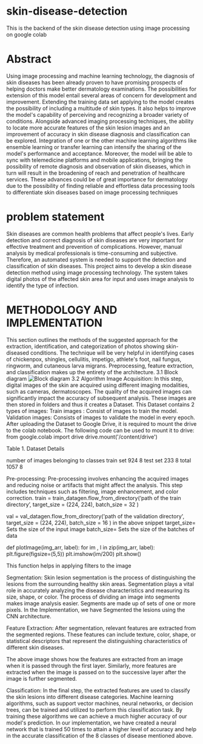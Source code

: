 # skin-disease-detection
This is the backend of the skin disease detection using image processing on google colab

# Abstract
 Using image processing and machine learning technology, the diagnosis of skin diseases has been
 already proven to have promising prospects of helping doctors make better dermatology examinations.
 The possibilities for extension of this model entail several areas of concern for development and
 improvement. Extending the training data set applying to the model creates the possibility of including a
 multitude of skin types. It also helps to improve the model's capability of perceiving and recognizing a
 broader variety of conditions. Alongside advanced imaging processing techniques, the ability to locate
 more accurate features of the skin lesion images and an improvement of accuracy in skin disease
 diagnosis and classification can be explored. Integration of one or the other machine learning algorithms
 like ensemble learning or transfer learning can intensify the sharing of the model's performance and
 acceptance. Moreover, the model will be able to sync with telemedicine platforms and mobile
 applications, bringing the possibility of remote diagnosis and observation of skin diseases, which in turn
 will result in the broadening of reach and penetration of healthcare services. These advances could be of
 great importance for dermatology due to the possibility of finding reliable and effortless data processing
 tools to differentiate skin diseases based on image processing techniques

 # problem statement
  Skin diseases are common health problems that affect people's lives. Early
 detection and correct diagnosis of skin diseases are very important for
 effective treatment and prevention of complications. However, manual
 analysis by medical professionals is time-consuming and subjective.
 Therefore, an automated system is needed to support the detection and
 classification of skin diseases. This project aims to develop a skin disease
 detection method using image processing technology. The system takes
 digital photos of the affected skin area for input and uses image analysis to
 identify the type of infection. 


 # METHODOLOGY AND IMPLEMENTATION
This section outlines the methods of the suggested approach for the extraction, identification, and categorization of photos showing skin-diseased conditions. The technique will be very helpful in identifying cases of chickenpox, shingles, cellulitis, impetigo, athlete's foot, nail fungus, ringworm, and cutaneous larva migrans.
Preprocessing, feature extraction, and classification makes up the entirety of the architecture. 
3.1 Block diagram
![Block diagram]()
3.2 Algorithm
Image Acquisition: In this step, digital images of the skin are acquired using different imaging modalities, such as cameras, dermatoscopes. The quality of the acquired images can significantly impact the accuracy of subsequent analysis. These images are then stored in folders and thus it creates a Dataset. This Dataset contains 2 types of images: Train images : Consist of images to train the model.
Validation images: Consists of images to validate the model in every epoch.
After uploading the Dataset to Google Drive, it is required to mount the drive to the colab notebook. The following code can be used to mount it to drive:
from google.colab import drive
drive.mount('/content/drive')

Table 1. Dataset Details


number of images
belonging to classes
train set
924
8
test set
233
8
total
1057
8


Pre-processing: Pre-processing involves enhancing the acquired images and reducing noise or artifacts that might affect the analysis. This step includes techniques such as filtering, image enhancement, and color correction.
train = train_datagen.flow_from_directory(‘path of the train directory’,
                                          target_size = (224, 224),
                                          batch_size = 32
                                          )


val = val_datagen.flow_from_directory('path of the validation directory',
                                      target_size = (224, 224),
                                       batch_size = 16
                                      )
in the above snippet 
target_size= Sets the size of the input image
batch_size= Sets the size of the batches of data

def plotImage(img_arr, label):
  for im , l in zip(img_arr, label):
    plt.figure(figsize=(5,5))
    plt.imshow(im/200)
    plt.show()
 
This function helps in applying filters to the image


Segmentation: Skin lesion segmentation is the process of distinguishing the lesions from the surrounding healthy skin areas. Segmentation plays a vital role in accurately analyzing the disease characteristics and measuring its size, shape, or color. The process of dividing an image into segments makes image analysis easier. Segments are made up of sets of one or more pixels.  In the Implementation, we have Segmented the lesions using the CNN architecture. 

Feature Extraction: After segmentation, relevant features are extracted from the segmented regions. These features can include texture, color, shape, or statistical descriptors that represent the distinguishing characteristics of different skin diseases.


The above image shows how the features are extracted from an image when it is passed through the first layer. Similarly, more features are extracted when the image is passed on to the successive layer after the image is further segmented.

Classification: In the final step, the extracted features are used to classify the skin lesions into different disease categories. Machine learning algorithms, such as support vector machines, neural networks, or decision trees, can be trained and utilized to perform this classification task. By training these algorithms we can achieve a much higher accuracy of our model's prediction. 
In our implementation, we have created a neural network that is trained 50 times to attain a higher level of accuracy and help in the accurate classification of the 8 classes of disease mentioned above.

 

